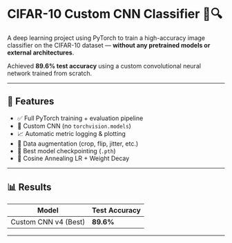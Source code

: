# CIFAR-10 Custom CNN Classifier 🧠🔍

A deep learning project using PyTorch to train a high-accuracy image classifier on the CIFAR-10 dataset — **without any pretrained models or external architectures**.

Achieved **89.6% test accuracy** using a custom convolutional neural network trained from scratch.

---

## 🚀 Features

- ✅ Full PyTorch training + evaluation pipeline
- 🧱 Custom CNN (no `torchvision.models`)
- 📈 Automatic metric logging & plotting
- 🧪 Data augmentation (crop, flip, jitter, etc.)
- 💾 Best model checkpointing (`.pth`)
- 🎯 Cosine Annealing LR + Weight Decay

---

## 📊 Results

| Model        | Test Accuracy |
|--------------|----------------|
| Custom CNN v4 (Best) | **89.6%**          |

---



